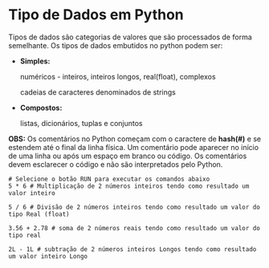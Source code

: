 # Tipo de Dados em Python

Tipos de dados são categorias de valores que são processados de forma semelhante. Os tipos de dados embutidos no python podem ser:
+ **Simples:** 
          <p>numéricos - inteiros, inteiros longos, real(float), complexos </p>
          <p>cadeias de caracteres  denominados de strings ‏</p>
+ **Compostos:**
          <p>listas, dicionários, tuplas e conjuntos </p>





**OBS:** Os comentários no Python começam com o caractere de **hash(#)** e se estendem até o final da linha física. 
Um comentário pode aparecer no início de uma linha ou após um espaço em branco ou código. Os comentários devem esclarecer o código e não são interpretados pelo Python.

```
# Selecione o botão RUN para executar os comandos abaixo
5 * 6 # Multiplicação de 2 números inteiros tendo como resultado um valor inteiro

5 / 6 # Divisão de 2 números inteiros tendo como resultado um valor do tipo Real (float)

3.56 + 2.78 # soma de 2 números reais tendo como resultado um valor do tipo real

2L - 1L # subtração de 2 números inteiros Longos tendo como resultado um valor inteiro Longo
```

